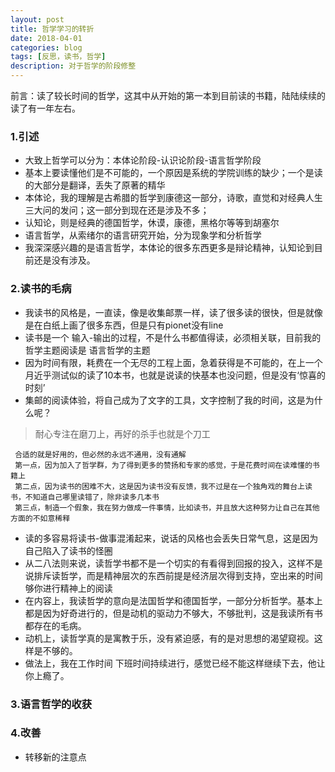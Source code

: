 ```yaml
---
layout: post
title: 哲学学习的转折
date: 2018-04-01
categories: blog
tags: [反思，读书，哲学]
description: 对于哲学的阶段修整
---
```



前言：读了较长时间的哲学，这其中从开始的第一本到目前读的书籍，陆陆续续的读了有一年左右。

### 1.引述

* 大致上哲学可以分为：本体论阶段-认识论阶段-语言哲学阶段
* 基本上要读懂他们是不可能的，一个原因是系统的学院训练的缺少；一个是读的大部分是翻译，丢失了原著的精华
* 本体论，我的理解是古希腊的哲学到康德这一部分，诗歌，直觉和对经典人生三大问的发问；这一部分到现在还是涉及不多；
* 认知论，则是经典的德国哲学，休谟，康德，黑格尔等等到胡塞尔
* 语言哲学，从索绪尔的语言研究开始，分为现象学和分析哲学
* 我深深感兴趣的是语言哲学，本体论的很多东西更多是辩论精神，认知论到目前还是没有涉及。


### 2.读书的毛病

* 我读书的风格是，一直读，像是收集邮票一样，读了很多读的很快，但是就像是在白纸上画了很多东西，但是只有pionet没有line
* 读书是一个 输入-输出的过程，不是什么书都值得读，必须相关联，目前我的哲学主题阅读是 语言哲学的主题
* 因为时间有限，耗费在一个无尽的工程上面，急着获得是不可能的，在上一个月近乎测试似的读了10本书，也就是说读的快基本也没问题，但是没有‘惊喜的时刻’
* 集邮的阅读体验，将自己成为了文字的工具，文字控制了我的时间，这是为什么呢？


 >   耐心专注在磨刀上，再好的杀手也就是个刀工
 
     合适的就是好用的，但必然的永远不通用，没有通解
     第一点，因为加入了哲学群，为了得到更多的赞扬和专家的感觉，于是花费时间在读难懂的书籍上
     第二点，因为读书的困难不大，这是因为读书没有反馈，我不过是在一个独角戏的舞台上读书，不知道自己哪里读错了，除非读多几本书
     第三点，制造一个假象，我在努力做成一件事情，比如读书，并且放大这种努力让自己在其他方面的不如意稀释


    
* 读的多容易将读书-做事混淆起来，说话的风格也会丢失日常气息，这是因为自己陷入了读书的怪圈
* 从二八法则来说，读哲学书都不是一个切实的有看得到回报的投入，这样不是说排斥读哲学，而是精神层次的东西前提是经济层次得到支持，空出来的时间够你进行精神上的阅读
* 在内容上，我读哲学的意向是法国哲学和德国哲学，一部分分析哲学。基本上都是因为好奇进行的，但是动机的驱动力不够大，不够批判，这是我读所有书都存在的毛病。
* 动机上，读哲学真的是寓教于乐，没有紧迫感，有的是对思想的渴望窥视。这样是不够的。
* 做法上，我在工作时间 下班时间持续进行，感觉已经不能这样继续下去，他让你上瘾了。


### 3.语言哲学的收获

### 4.改善

* 转移新的注意点



